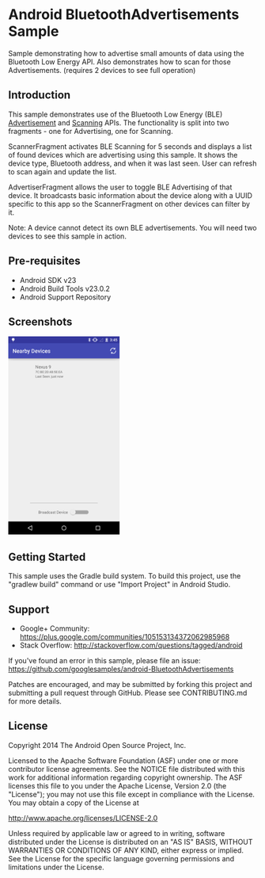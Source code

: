 
Android BluetoothAdvertisements Sample
===================================

Sample demonstrating how to advertise small amounts of data using the Bluetooth
Low Energy API. Also demonstrates how to scan for those Advertisements. (requires
2 devices to see full operation)

Introduction
------------

This sample demonstrates use of the Bluetooth Low Energy (BLE) [Advertisement][1] and [Scanning][2] APIs.
The functionality is split into two fragments - one for Advertising, one for Scanning.

ScannerFragment activates BLE Scanning for 5 seconds and displays a list of found devices which are advertising
using this sample. It shows the device type, Bluetooth address, and when it was last seen. User can
refresh to scan again and update the list.

AdvertiserFragment allows the user to toggle BLE Advertising of that device. It broadcasts basic
information about the device along with a UUID specific to this app so the ScannerFragment on other
devices can filter by it.

Note: A device cannot detect its own BLE advertisements. You will need two devices to see this
sample in action.

[1]:https://developer.android.com/reference/android/bluetooth/le/BluetoothLeAdvertiser.html
[2]:https://developer.android.com/reference/android/bluetooth/le/BluetoothLeScanner.html

Pre-requisites
--------------

- Android SDK v23
- Android Build Tools v23.0.2
- Android Support Repository

Screenshots
-------------

<img src="screenshots/1-main.png" height="400" alt="Screenshot"/> 

Getting Started
---------------

This sample uses the Gradle build system. To build this project, use the
"gradlew build" command or use "Import Project" in Android Studio.

Support
-------

- Google+ Community: https://plus.google.com/communities/105153134372062985968
- Stack Overflow: http://stackoverflow.com/questions/tagged/android

If you've found an error in this sample, please file an issue:
https://github.com/googlesamples/android-BluetoothAdvertisements

Patches are encouraged, and may be submitted by forking this project and
submitting a pull request through GitHub. Please see CONTRIBUTING.md for more details.

License
-------

Copyright 2014 The Android Open Source Project, Inc.

Licensed to the Apache Software Foundation (ASF) under one or more contributor
license agreements.  See the NOTICE file distributed with this work for
additional information regarding copyright ownership.  The ASF licenses this
file to you under the Apache License, Version 2.0 (the "License"); you may not
use this file except in compliance with the License.  You may obtain a copy of
the License at

http://www.apache.org/licenses/LICENSE-2.0

Unless required by applicable law or agreed to in writing, software
distributed under the License is distributed on an "AS IS" BASIS, WITHOUT
WARRANTIES OR CONDITIONS OF ANY KIND, either express or implied.  See the
License for the specific language governing permissions and limitations under
the License.
